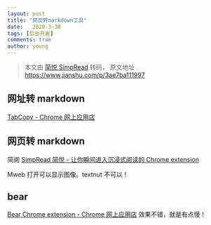 ```yaml
---
layout: post
title: "网页转markdown工具"
date:   2020-3-30
tags: [后台开发]
comments: true
author: young
---
```

> 本文由 [简悦 SimpRead](http://ksria.com/simpread/) 转码， 原文地址 https://www.jianshu.com/p/3ae7ba111997

<article class="_2rhmJa">

## 网址转 markdown

[TabCopy - Chrome 网上应用店](https://link.jianshu.com?t=https://chrome.google.com/webstore/detail/tabcopy/micdllihgoppmejpecmkilggmaagfdmb/reviews)

## 网页转 markdown

简阅
[SimpRead 简悦 - 让你瞬间进入沉浸式阅读的 Chrome extension](https://link.jianshu.com?t=http://ksria.com/simpread/)

Mweb 打开可以显示图像。textnut 不可以！

## bear

[Bear Chrome extension - Chrome 网上应用店](https://link.jianshu.com?t=https://chrome.google.com/webstore/detail/bear-chrome-extension/bipgnccfcjnfnpnnllchfeillaekkofo?utm_source=chrome-ntp-icon)
效果不错，就是有点慢！

</article>
